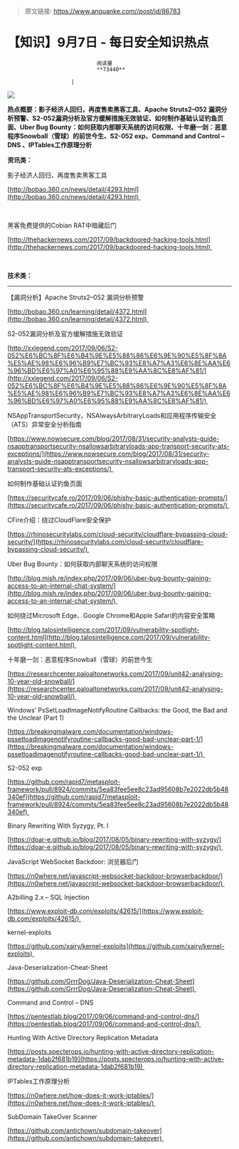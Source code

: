 > 原文链接: https://www.anquanke.com//post/id/86783 


# 【知识】9月7日 - 每日安全知识热点


                                阅读量   
                                **73440**
                            
                        |
                        
                                                                                    



[![](https://p4.ssl.qhimg.com/t01f5d3b77179c6f479.png)](https://p4.ssl.qhimg.com/t01f5d3b77179c6f479.png)

**热点概要：影子经济人回归，再度售卖黑客工具、Apache Struts2–052 漏洞分析预警、S2-052漏洞分析及官方缓解措施无效验证、如何制作基础认证钓鱼页面、Uber Bug Bounty：如何获取内部聊天系统的访问权限、十年磨一剑：恶意程序Snowball（雪球）的前世今生、S2-052 exp、Command and Control – DNS 、IPTables工作原理分析**





**资讯类：**



影子经济人回归，再度售卖黑客工具 

[http://bobao.360.cn/news/detail/4293.html](http://bobao.360.cn/news/detail/4293.html) 

<br>



黑客免费提供的Cobian RAT中暗藏后门

[http://thehackernews.com/2017/09/backdoored-hacking-tools.html](http://thehackernews.com/2017/09/backdoored-hacking-tools.html) 

<br>









**技术类：**

****













【漏洞分析】Apache Struts2–052 漏洞分析预警

[http://bobao.360.cn/learning/detail/4372.html](http://bobao.360.cn/learning/detail/4372.html) 



S2-052漏洞分析及官方缓解措施无效验证

[http://xxlegend.com/2017/09/06/S2-052%E6%BC%8F%E6%B4%9E%E5%88%86%E6%9E%90%E5%8F%8A%E5%AE%98%E6%96%B9%E7%BC%93%E8%A7%A3%E6%8E%AA%E6%96%BD%E6%97%A0%E6%95%88%E9%AA%8C%E8%AF%81/](http://xxlegend.com/2017/09/06/S2-052%E6%BC%8F%E6%B4%9E%E5%88%86%E6%9E%90%E5%8F%8A%E5%AE%98%E6%96%B9%E7%BC%93%E8%A7%A3%E6%8E%AA%E6%96%BD%E6%97%A0%E6%95%88%E9%AA%8C%E8%AF%81/) 



NSAppTransportSecurity，NSAlwaysArbitraryLoads和应用程序传输安全（ATS）异常安全分析指南

[https://www.nowsecure.com/blog/2017/08/31/security-analysts-guide-nsapptransportsecurity-nsallowsarbitraryloads-app-transport-security-ats-exceptions/](https://www.nowsecure.com/blog/2017/08/31/security-analysts-guide-nsapptransportsecurity-nsallowsarbitraryloads-app-transport-security-ats-exceptions/) 



如何制作基础认证钓鱼页面

[https://securitycafe.ro/2017/09/06/phishy-basic-authentication-prompts/](https://securitycafe.ro/2017/09/06/phishy-basic-authentication-prompts/) 



CFire介绍：绕过CloudFlare安全保护

[https://rhinosecuritylabs.com/cloud-security/cloudflare-bypassing-cloud-security/](https://rhinosecuritylabs.com/cloud-security/cloudflare-bypassing-cloud-security/) 



Uber Bug Bounty：如何获取内部聊天系统的访问权限

[http://blog.mish.re/index.php/2017/09/06/uber-bug-bounty-gaining-access-to-an-internal-chat-system/](http://blog.mish.re/index.php/2017/09/06/uber-bug-bounty-gaining-access-to-an-internal-chat-system/) 



如何绕过Microsoft Edge、Google Chrome和Apple Safari的内容安全策略

[http://blog.talosintelligence.com/2017/09/vulnerability-spotlight-content.html](http://blog.talosintelligence.com/2017/09/vulnerability-spotlight-content.html) 



十年磨一剑：恶意程序Snowball（雪球）的前世今生

[https://researchcenter.paloaltonetworks.com/2017/09/unit42-analysing-10-year-old-snowball/](https://researchcenter.paloaltonetworks.com/2017/09/unit42-analysing-10-year-old-snowball/) 



Windows’ PsSetLoadImageNotifyRoutine Callbacks: the Good, the Bad and the Unclear (Part 1)

[https://breakingmalware.com/documentation/windows-pssetloadimagenotifyroutine-callbacks-good-bad-unclear-part-1/](https://breakingmalware.com/documentation/windows-pssetloadimagenotifyroutine-callbacks-good-bad-unclear-part-1/) 



S2-052 exp

[https://github.com/rapid7/metasploit-framework/pull/8924/commits/5ea83fee5ee8c23ad95608b7e2022db5b48340ef](https://github.com/rapid7/metasploit-framework/pull/8924/commits/5ea83fee5ee8c23ad95608b7e2022db5b48340ef) 



Binary Rewriting With Syzygy, Pt. I

[https://doar-e.github.io/blog/2017/08/05/binary-rewriting-with-syzygy/](https://doar-e.github.io/blog/2017/08/05/binary-rewriting-with-syzygy/) 



JavaScript WebSocket Backdoor: 浏览器后门

[https://n0where.net/javascript-websocket-backdoor-browserbackdoor/](https://n0where.net/javascript-websocket-backdoor-browserbackdoor/) 



A2billing 2.x – SQL Injection

[https://www.exploit-db.com/exploits/42615/](https://www.exploit-db.com/exploits/42615/) 



kernel-exploits

[https://github.com/xairy/kernel-exploits](https://github.com/xairy/kernel-exploits) 



Java-Deserialization-Cheat-Sheet

[https://github.com/GrrrDog/Java-Deserialization-Cheat-Sheet](https://github.com/GrrrDog/Java-Deserialization-Cheat-Sheet) 



Command and Control – DNS 

[https://pentestlab.blog/2017/09/06/command-and-control-dns/](https://pentestlab.blog/2017/09/06/command-and-control-dns/) 



Hunting With Active Directory Replication Metadata

[https://posts.specterops.io/hunting-with-active-directory-replication-metadata-1dab2f681b19](https://posts.specterops.io/hunting-with-active-directory-replication-metadata-1dab2f681b19) 



IPTables工作原理分析

[https://n0where.net/how-does-it-work-iptables/](https://n0where.net/how-does-it-work-iptables/) 



SubDomain TakeOver Scanner

[https://github.com/antichown/subdomain-takeover](https://github.com/antichown/subdomain-takeover) 
